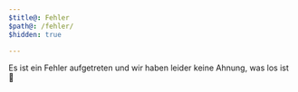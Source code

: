 ```yaml
---
$title@: Fehler
$path@: /fehler/
$hidden: true

---
```

Es ist ein Fehler aufgetreten und wir haben leider keine Ahnung, was los ist 🍵